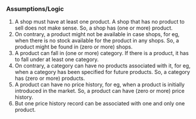 ### Assumptions/Logic
1. A shop must have at least one product. A shop that has no product to sell does not make sense. So, a shop has (one or more) product.
2. On contrary, a product might not be available in case shops, for eg, when there is no stock available for the product in any shops. So, a product might be found in (zero or more) shops.
3. A product can fall in (one or more) category. If there is a product, it has to fall under at least one category. 
4. On contrary, a category can have no products associated with it, for eg, when a category has been specified for future products. So, a category has (zero or more) products.
5. A product can have no price history, for eg, when a product is initially introduced in the market. So, a product can have (zero or more) price history.
6. But one price history record can be associated with one and only one product. 
